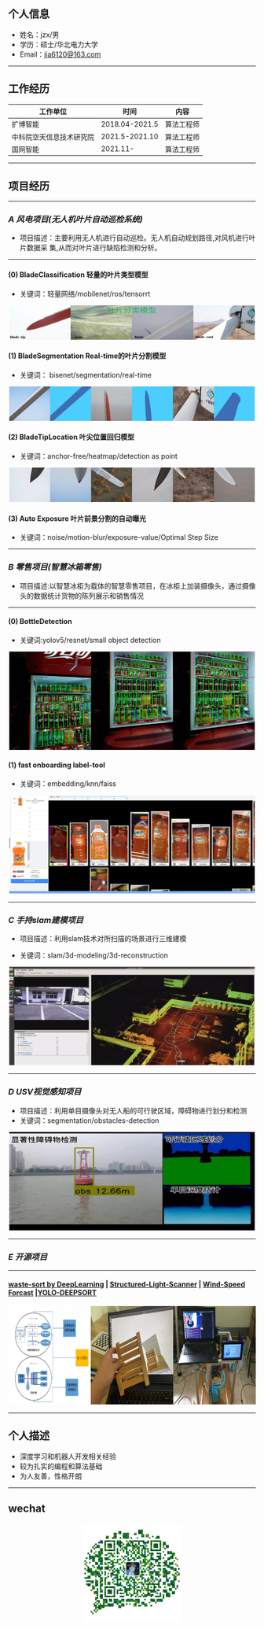## 个人信息
- 姓名：jzx/男 
- 学历：硕士/华北电力大学
- Email：jia6120@163.com   


---

## 工作经历

|  工作单位   | 时间  | 内容  |
|  ----  | ----  |---  |
| 扩博智能  | 2018.04-2021.5 |算法工程师  |
| 中科院空天信息技术研究院  | 2021.5-2021.10 |算法工程师  |
| 国网智能  | 2021.11- |算法工程师  |

---

## 项目经历 

---    
### ***A 风电项目(无人机叶片自动巡检系统)***

- 项目描述：主要利用无人机进行自动巡检。无人机自动规划路径,对风机进行叶片数据采
集,从而对叶片进行缺陷检测和分析。

---  
#### **(0) BladeClassification 轻量的叶片类型模型**
- 关键词：轻量网络/mobilenet/ros/tensorrt 
<div align=center><img width="500" height="70" src="./images/blade_classification.jpg"/></div> 

#### **(1) BladeSegmentation Real-time的叶片分割模型**
- 关键词： bisenet/segmentation/real-time
<div align=center><img width="500" height="70" src="./images/blade_segmentation.png"/></div> 

#### **(2) BladeTipLocation 叶尖位置回归模型**
- 关键词：anchor-free/heatmap/detection as point
<div align=center><img width="500" height="70" src="./images/blade_tip_location.png"/></div> 

#### **(3) Auto Exposure 叶片前景分割的自动曝光**

- 关键词：noise/motion-blur/exposure-value/Optimal Step Size

---    

### ***B 零售项目(智慧冰箱零售)***

- 项目描述:以智慧冰柜为载体的智慧零售项目，在冰柜上加装摄像头，通过摄像头的数据统计货物的陈列展示和销售情况

---  
#### **(0) BottleDetection**

- 关键词:yolov5/resnet/small object detection

<div align=center><img width="500" height="200" src="./images/bottle_detection.png"/></div>

#### **(1) fast onboarding label-tool**

- 关键词：embedding/knn/faiss

<div align=center><img width="500" height="200" src="./images/labcluster.png"/></div>


---    
### ***C 手持slam建模项目***

- 项目描述：利用slam技术对所扫描的场景进行三维建模

- 关键词：slam/3d-modeling/3d-reconstruction

<div align=center><img width="500" height="200" src="./images/slam.png"/></div>

---    

### ***D USV视觉感知项目***

- 项目描述：利用单目摄像头对无人船的可行驶区域，障碍物进行划分和检测
- 关键词：segmentation/obstacles-detection

<div align=center><img width="500" height="200" src="./images/usv.jpg"/></div>

---    
  
### ***E 开源项目***

--- 
#### **[waste-sort by DeepLearning](https://github.com/jzx-gooner/DL-wastesort)  |   [Structured-Light-Scanner](https://github.com/jzx-gooner/Structured-Light-Scanner) | [Wind-Speed Forcast](https://github.com/jzx-gooner/mypaper) |[YOLO-DEEPSORT](https://github.com/jzx-gooner/yolov5_deepsort_ros)**
<div align=center><img width="600" height="200" src="./images/open.png"/></div>

---

## 个人描述

- 深度学习和机器人开发相关经验
- 较为扎实的编程和算法基础
- 为人友善，性格开朗
      
---      
## wechat
<div align=center><img width="200" height="200" src="./images/wechat.jpg"/></div>
